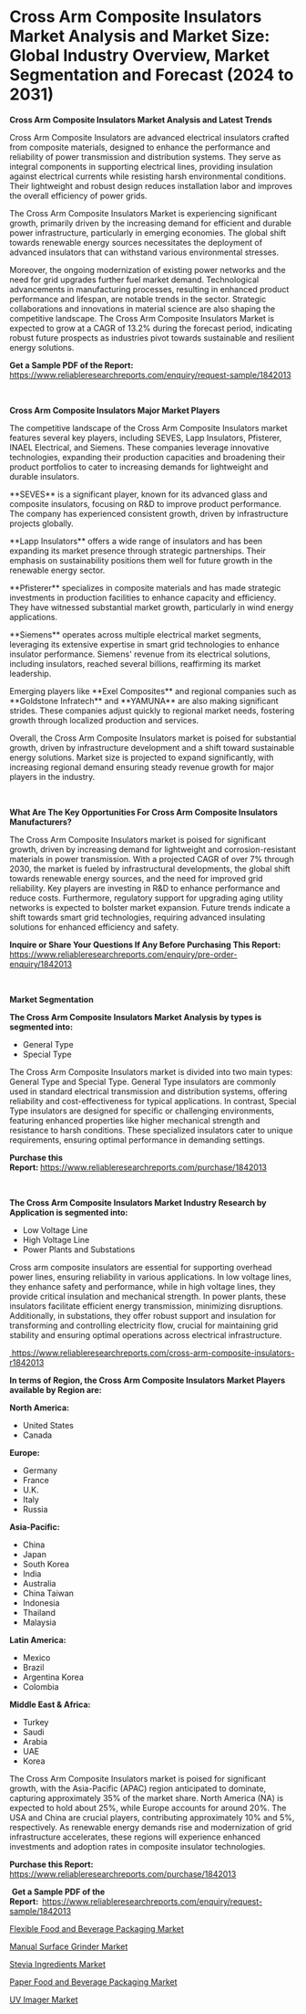 <p><h1>Cross Arm Composite Insulators Market Analysis and Market Size: Global Industry Overview, Market Segmentation and Forecast (2024 to 2031)</h1></p><p><strong>Cross Arm Composite Insulators Market Analysis and Latest Trends</strong></p>
<p><p>Cross Arm Composite Insulators are advanced electrical insulators crafted from composite materials, designed to enhance the performance and reliability of power transmission and distribution systems. They serve as integral components in supporting electrical lines, providing insulation against electrical currents while resisting harsh environmental conditions. Their lightweight and robust design reduces installation labor and improves the overall efficiency of power grids.</p><p>The Cross Arm Composite Insulators Market is experiencing significant growth, primarily driven by the increasing demand for efficient and durable power infrastructure, particularly in emerging economies. The global shift towards renewable energy sources necessitates the deployment of advanced insulators that can withstand various environmental stresses. </p><p>Moreover, the ongoing modernization of existing power networks and the need for grid upgrades further fuel market demand. Technological advancements in manufacturing processes, resulting in enhanced product performance and lifespan, are notable trends in the sector. Strategic collaborations and innovations in material science are also shaping the competitive landscape. The Cross Arm Composite Insulators Market is expected to grow at a CAGR of 13.2% during the forecast period, indicating robust future prospects as industries pivot towards sustainable and resilient energy solutions.</p></p>
<p><strong>Get a Sample PDF of the Report:&nbsp;</strong> <a href="https://www.reliableresearchreports.com/enquiry/request-sample/1842013?utm_campaign=83&utm_medium=2&utm_source=Github&utm_content=ia&utm_term=16102024&utm_id=cross-arm-composite-insulators">https://www.reliableresearchreports.com/enquiry/request-sample/1842013</a></p>
<p>&nbsp;</p>
<p><strong>Cross Arm Composite Insulators Major Market Players</strong></p>
<p><p>The competitive landscape of the Cross Arm Composite Insulators market features several key players, including SEVES, Lapp Insulators, Pfisterer, INAEL Electrical, and Siemens. These companies leverage innovative technologies, expanding their production capacities and broadening their product portfolios to cater to increasing demands for lightweight and durable insulators.</p><p>**SEVES** is a significant player, known for its advanced glass and composite insulators, focusing on R&D to improve product performance. The company has experienced consistent growth, driven by infrastructure projects globally. </p><p>**Lapp Insulators** offers a wide range of insulators and has been expanding its market presence through strategic partnerships. Their emphasis on sustainability positions them well for future growth in the renewable energy sector.</p><p>**Pfisterer** specializes in composite materials and has made strategic investments in production facilities to enhance capacity and efficiency. They have witnessed substantial market growth, particularly in wind energy applications.</p><p>**Siemens** operates across multiple electrical market segments, leveraging its extensive expertise in smart grid technologies to enhance insulator performance. Siemens' revenue from its electrical solutions, including insulators, reached several billions, reaffirming its market leadership.</p><p>Emerging players like **Exel Composites** and regional companies such as **Goldstone Infratech** and **YAMUNA** are also making significant strides. These companies adjust quickly to regional market needs, fostering growth through localized production and services.</p><p>Overall, the Cross Arm Composite Insulators market is poised for substantial growth, driven by infrastructure development and a shift toward sustainable energy solutions. Market size is projected to expand significantly, with increasing regional demand ensuring steady revenue growth for major players in the industry.</p></p>
<p>&nbsp;</p>
<p><strong>What Are The Key Opportunities For Cross Arm Composite Insulators Manufacturers?</strong></p>
<p><p>The Cross Arm Composite Insulators market is poised for significant growth, driven by increasing demand for lightweight and corrosion-resistant materials in power transmission. With a projected CAGR of over 7% through 2030, the market is fueled by infrastructural developments, the global shift towards renewable energy sources, and the need for improved grid reliability. Key players are investing in R&D to enhance performance and reduce costs. Furthermore, regulatory support for upgrading aging utility networks is expected to bolster market expansion. Future trends indicate a shift towards smart grid technologies, requiring advanced insulating solutions for enhanced efficiency and safety.</p></p>
<p><strong>Inquire or Share Your Questions If Any Before Purchasing This Report:</strong> <a href="https://www.reliableresearchreports.com/enquiry/pre-order-enquiry/1842013?utm_campaign=83&utm_medium=2&utm_source=Github&utm_content=ia&utm_term=16102024&utm_id=cross-arm-composite-insulators">https://www.reliableresearchreports.com/enquiry/pre-order-enquiry/1842013</a></p>
<p>&nbsp;</p>
<p><strong>Market Segmentation</strong></p>
<p><strong>The Cross Arm Composite Insulators Market Analysis by types is segmented into:</strong></p>
<p><ul><li>General Type</li><li>Special Type</li></ul></p>
<p><p>The Cross Arm Composite Insulators market is divided into two main types: General Type and Special Type. General Type insulators are commonly used in standard electrical transmission and distribution systems, offering reliability and cost-effectiveness for typical applications. In contrast, Special Type insulators are designed for specific or challenging environments, featuring enhanced properties like higher mechanical strength and resistance to harsh conditions. These specialized insulators cater to unique requirements, ensuring optimal performance in demanding settings.</p></p>
<p><strong>Purchase this Report:&nbsp;</strong><a href="https://www.reliableresearchreports.com/purchase/1842013?utm_campaign=83&utm_medium=2&utm_source=Github&utm_content=ia&utm_term=16102024&utm_id=cross-arm-composite-insulators">https://www.reliableresearchreports.com/purchase/1842013</a></p>
<p>&nbsp;</p>
<p><strong>The Cross Arm Composite Insulators Market Industry Research by Application is segmented into:</strong></p>
<p><ul><li>Low Voltage Line</li><li>High Voltage Line</li><li>Power Plants and Substations</li></ul></p>
<p><p>Cross arm composite insulators are essential for supporting overhead power lines, ensuring reliability in various applications. In low voltage lines, they enhance safety and performance, while in high voltage lines, they provide critical insulation and mechanical strength. In power plants, these insulators facilitate efficient energy transmission, minimizing disruptions. Additionally, in substations, they offer robust support and insulation for transforming and controlling electricity flow, crucial for maintaining grid stability and ensuring optimal operations across electrical infrastructure.</p></p>
<p><a href="https://www.reliableresearchreports.com/cross-arm-composite-insulators-r1842013?utm_campaign=83&utm_medium=2&utm_source=Github&utm_content=ia&utm_term=16102024&utm_id=cross-arm-composite-insulators">&nbsp;https://www.reliableresearchreports.com/cross-arm-composite-insulators-r1842013</a></p>
<p><strong>In terms of Region, the Cross Arm Composite Insulators Market Players available by Region are:</strong></p>
<p>
    <p> <strong> North America: </strong>
        <ul>
            <li>United States</li>
            <li>Canada</li>
        </ul>
        </p> 
    <p> <strong> Europe: </strong>
        <ul>
            <li>Germany</li>
            <li>France</li>
            <li>U.K.</li>
            <li>Italy</li>
            <li>Russia</li>
        </ul>
        </p> 
    <p> <strong> Asia-Pacific: </strong>
        <ul>
            <li>China</li>
            <li>Japan</li>
            <li>South Korea</li>
            <li>India</li>
            <li>Australia</li>
            <li>China Taiwan</li>
            <li>Indonesia</li>
            <li>Thailand</li>
            <li>Malaysia</li>
        </ul>
        </p> 
    <p> <strong> Latin America: </strong>
        <ul>
            <li>Mexico</li>
            <li>Brazil</li>
            <li>Argentina Korea</li>
            <li>Colombia</li>
        </ul>
        </p> 
    <p> <strong> Middle East & Africa: </strong>
        <ul>
            <li>Turkey</li>
            <li>Saudi</li>
            <li>Arabia</li>
            <li>UAE</li>
            <li>Korea</li>
        </ul>
    </p>
    </p>
<p><p>The Cross Arm Composite Insulators market is poised for significant growth, with the Asia-Pacific (APAC) region anticipated to dominate, capturing approximately 35% of the market share. North America (NA) is expected to hold about 25%, while Europe accounts for around 20%. The USA and China are crucial players, contributing approximately 10% and 5%, respectively. As renewable energy demands rise and modernization of grid infrastructure accelerates, these regions will experience enhanced investments and adoption rates in composite insulator technologies.</p></p>
<p><strong>Purchase this Report: </strong><a href="https://www.reliableresearchreports.com/purchase/1842013?utm_campaign=83&utm_medium=2&utm_source=Github&utm_content=ia&utm_term=16102024&utm_id=cross-arm-composite-insulators">https://www.reliableresearchreports.com/purchase/1842013</a></p>
<p>&nbsp;<strong>Get a Sample PDF of the Report:&nbsp;&nbsp;</strong><a href="https://www.reliableresearchreports.com/enquiry/request-sample/1842013?utm_campaign=83&utm_medium=2&utm_source=Github&utm_content=ia&utm_term=16102024&utm_id=cross-arm-composite-insulators">https://www.reliableresearchreports.com/enquiry/request-sample/1842013</a></p>
<p><strong></strong></p>
<p><p><a href="https://github.com/MatthewHernandez403/Market-Research-Report-List-1/blob/main/flexible-food-and-beverage-packaging-market.md?utm_campaign=83&utm_medium=2&utm_source=Github&utm_content=ia&utm_term=16102024&utm_id=cross-arm-composite-insulators">Flexible Food and Beverage Packaging Market</a></p><p><a href="https://issuu.com/reportprime-2/docs/manual-surface-grinder-market-size-_1463440f45a767?utm_campaign=83&utm_medium=2&utm_source=Github&utm_content=ia&utm_term=16102024&utm_id=cross-arm-composite-insulators">Manual Surface Grinder Market</a></p><p><a href="https://www.linkedin.com/pulse/global-stevia-ingredients-market-focus-product-type-reb-areb-mfx3c?utm_campaign=83&utm_medium=2&utm_source=Github&utm_content=ia&utm_term=16102024&utm_id=cross-arm-composite-insulators">Stevia Ingredients Market</a></p><p><a href="https://github.com/AdeaKodra585/Market-Research-Report-List-1/blob/main/paper-food-and-beverage-packaging-market.md?utm_campaign=83&utm_medium=2&utm_source=Github&utm_content=ia&utm_term=16102024&utm_id=cross-arm-composite-insulators">Paper Food and Beverage Packaging Market</a></p><p><a href="https://issuu.com/reportprime-2/docs/uv-imager-market-size-2030.pptx_d666c643d3d46c?utm_campaign=83&utm_medium=2&utm_source=Github&utm_content=ia&utm_term=16102024&utm_id=cross-arm-composite-insulators">UV Imager Market</a></p></p>